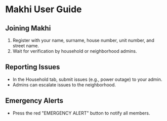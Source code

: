 # Makhi User Guide

## Joining Makhi
1. Register with your name, surname, house number, unit number, and street name.
2. Wait for verification by household or neighborhood admins.

## Reporting Issues
- In the Household tab, submit issues (e.g., power outage) to your admin.
- Admins can escalate issues to the neighborhood.

## Emergency Alerts
- Press the red "EMERGENCY ALERT" button to notify all members.
